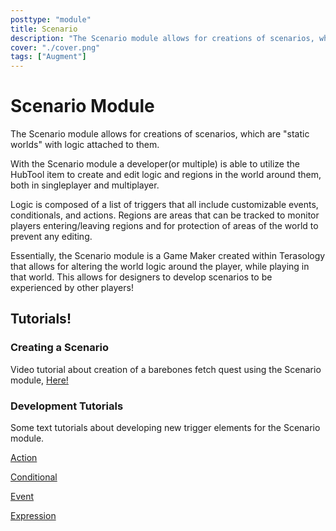 ```yaml
---
posttype: "module" 
title: Scenario
description: "The Scenario module allows for creations of scenarios, which are "static worlds" with logic attached to them."
cover: "./cover.png"
tags: ["Augment"]
---
```

# Scenario Module
The Scenario module allows for creations of scenarios, which are "static worlds" with logic attached to them.

With the Scenario module a developer(or multiple) is able to utilize the HubTool item to create and edit logic and regions in the world around them, both in singleplayer and multiplayer.

Logic is composed of a list of triggers that all include customizable events, conditionals, and actions. Regions are areas that can be tracked to monitor players entering/leaving regions and for protection of areas of the world to prevent any editing.

Essentially, the Scenario module is a Game Maker created within Terasology that allows for altering the world logic around the player, while playing in that world. This allows for designers to develop scenarios to be experienced by other players!


## Tutorials!

### Creating a Scenario
Video tutorial about creation of a barebones fetch quest using the Scenario module, [Here!](https://youtu.be/lsEGuzC2MfQ)

### Development Tutorials
Some text tutorials about developing new trigger elements for the Scenario module.

[Action](tutorials/ActionTutorial.md)

[Conditional](tutorials/ConditionalTutorial.md)

[Event](tutorials/EventTutorial.md)

[Expression](tutorials/ExpressionTutorial.md)
